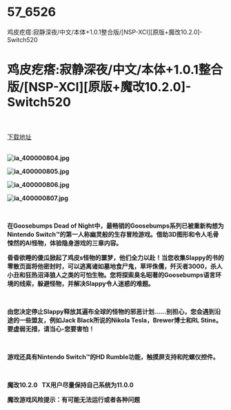 # 57_6526
鸡皮疙瘩:寂静深夜/中文/本体+1.0.1整合版/[NSP-XCI][原版+魔改10.2.0]-Switch520
# 鸡皮疙瘩:寂静深夜/中文/本体+1.0.1整合版/[NSP-XCI][原版+魔改10.2.0]-Switch520
 <br/></br>
[下载地址](https://www.switch520.cc/article/6526 "下载地址")
<br/></br>

<p><strong><img title="ia_400000804.jpg" src="https://ddcdn.jd.com/ddimg/jfs/t1/134806/34/11596/43721/5f7b692fE7f3911be/a720bba866f7f3a6.jpg" alt="ia_400000804.jpg"></strong></p>
<p><strong><img title="ia_400000805.jpg" src="https://ddcdn.jd.com/ddimg/jfs/t1/148364/36/9964/32320/5f7b6931Ea0cb9c54/84b8e32384cda3d9.jpg" alt="ia_400000805.jpg"></strong></p>
<p><strong><img title="ia_400000806.jpg" src="https://ddcdn.jd.com/ddimg/jfs/t1/148024/40/10020/41534/5f7b6931Eda562833/151b160310822c76.jpg" alt="ia_400000806.jpg"></strong></p>
<p><strong><img title="ia_400000807.jpg" src="https://ddcdn.jd.com/ddimg/jfs/t1/152052/6/1463/30438/5f7b6931E3027a77a/c520940166288889.jpg" alt="ia_400000807.jpg"></strong></p>
<p>&nbsp;</p>
<p><strong>在Goosebumps Dead of Night中，最畅销的Goosebumps系列已被重新构想为Nintendo Switch™的第一人称幽灵般的生存冒险游戏。借助3D图形和令人毛骨悚然的AI怪物，体验隐身游戏的三章内容。</strong></p>
<p><strong>昏昏欲睡的傻瓜掀起了鸡皮s怪物的噩梦，他们全力以赴！当您收集Slappy的书的零散页面将他密封时，可以逃离诸如墓地食尸鬼，草坪侏儒，歼灭者3000，杀人小丑和狂热沼泽狼人之类的可怕生物。您将探索臭名昭著的Goosebumps语言环境的线索，躲避怪物，并解决Slappy令人迷惑的难题。</strong></p>
<p>&nbsp;</p>
<p><strong>由您决定停止Slappy释放其遍布全球的怪物的邪恶计划……别担心，您会遇到沿途的一些盟友，例如Jack Black所说的Nikola Tesla，Brewer博士和RL Stine。要虚弱无措，请当心-您要害怕！</strong></p>
<p>&nbsp;</p>
<p><strong>游戏还具有Nintendo Switch™的HD Rumble功能，触摸屏支持和陀螺仪控件。</strong></p>
<p>&nbsp;</p>
<p><strong>魔改10.2.0 &nbsp;&nbsp;TX用户尽量保持自己系统为11.0.0</strong></p>
<p><strong>魔改游戏风险提示：有可能无法运行或者各种问题</strong></p>

